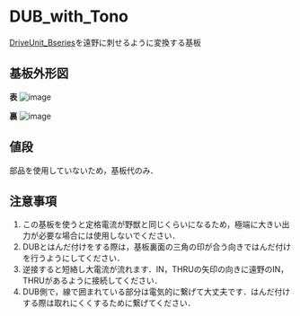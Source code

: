 # DUB_with_Tono
[DriveUnit_Bseries](https://github.com/Issaimaru/MoterDriver_v1)を遠野に刺せるように変換する基板

## 基板外形図<br>
**表**
![image](https://user-images.githubusercontent.com/80198387/176406181-836e07b3-96e4-4bfb-b6e6-70e3d0674207.png)

**裏**
![image](https://user-images.githubusercontent.com/80198387/176406522-10989457-e49d-4b5e-a10b-f9f27a73bd64.png)

## 値段<br>
部品を使用していないため，基板代のみ．

## 注意事項
1. この基板を使うと定格電流が野獣と同じくらいになるため，極端に大きい出力が必要な場合には使用しないでください．
1. DUBとはんだ付けをする際は，基板裏面の三角の印が合う向きではんだ付けを行うようにしてください．
1. 逆接すると短絡し大電流が流れます．IN，THRUの矢印の向きに遠野のIN，THRUがあるように接続してください．
1. DUB側で，線で囲まれている部分は電気的に繋げて大丈夫です．はんだ付けする際は取れにくくするために繋げてください．
